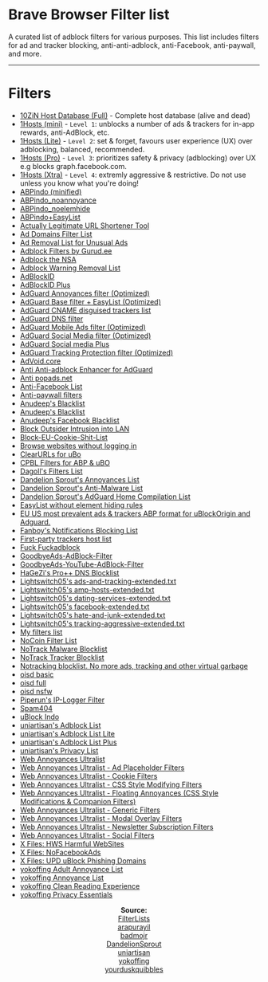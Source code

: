 # Brave Browser Filter list

A curated list of adblock filters for various purposes. This list includes filters for ad and tracker blocking, anti-anti-adblock, anti-Facebook, anti-paywall, and more.

 ***

# Filters

- [10ZiN Host Database (Full)](https://tgc.cloud/downloads/hosts.txt) - Complete host database (alive and dead)
- [1Hosts (mini)](https://o0.pages.dev/mini/adblock.txt) - `Level 1`: unblocks a number of ads & trackers for in-app rewards, anti-AdBlock, etc.
- [1Hosts (Lite)](https://o0.pages.dev/Lite/adblock.txt) - `Level 2`: set & forget, favours user experience (UX) over adblocking, balanced, recommended.
- [1Hosts (Pro)](https://o0.pages.dev/Pro/adblock.txt) - `Level 3`: prioritizes safety & privacy (adblocking) over UX e.g blocks graph.facebook.com.
- [1Hosts (Xtra)](https://o0.pages.dev/Xtra/adblock.txt) - `Level 4`: extremly aggressive & restrictive. Do not use unless you know what you're doing!
- [ABPindo (minified)](https://easylist-downloads.adblockplus.org/abpindo-minified.txt)
- [ABPindo_noannoyance](https://raw.githubusercontent.com/ABPindo/indonesianadblockrules/master/subscriptions/abpindo_noannoyance.txt)
- [ABPindo_noelemhide](https://raw.githubusercontent.com/ABPindo/indonesianadblockrules/master/subscriptions/abpindo_noelemhide.txt)
- [ABPindo+EasyList](https://easylist-downloads.adblockplus.org/abpindo+easylist.txt)
- [Actually Legitimate URL Shortener Tool](https://raw.githubusercontent.com/DandelionSprout/adfilt/master/LegitimateURLShortener.txt)
- [Ad Domains Filter List](https://raw.githubusercontent.com/LanikSJ/ubo-filters/main/filters/combined-filters.txt)
- [Ad Removal List for Unusual Ads](https://raw.githubusercontent.com/DandelionSprout/adfilt/master/AdRemovalListForUnusualAds.txt)
- [Adblock Filters by Gurud.ee](https://gurud.ee/ab.txt)
- [Adblock the NSA](https://raw.githubusercontent.com/gasull/adblock-nsa/master/filters.txt)
- [Adblock Warning Removal List](https://easylist-msie.adblockplus.org/antiadblockfilters.txt)
- [AdBlockID](https://raw.githubusercontent.com/realodix/AdBlockID/master/output/adblockid.txt)
- [AdBlockID Plus](https://raw.githubusercontent.com/realodix/AdBlockID/master/output/adblockid_plus.txt)
- [AdGuard Annoyances filter (Optimized)](https://filters.adtidy.org/extension/ublock/filters/14_optimized.txt)
- [AdGuard Base filter + EasyList (Optimized)](https://filters.adtidy.org/extension/ublock/filters/2_optimized.txt)
- [AdGuard CNAME disguised trackers list](https://raw.githubusercontent.com/AdguardTeam/cname-trackers/master/combined_disguised_trackers.txt)
- [AdGuard DNS filter](https://filters.adtidy.org/windows/filters/15.txt)
- [AdGuard Mobile Ads filter (Optimized)](https://filters.adtidy.org/extension/ublock/filters/11_optimized.txt)
- [AdGuard Social Media filter (Optimized)](https://filters.adtidy.org/extension/ublock/filters/4_optimized.txt)
- [AdGuard Social media Plus](https://raw.githubusercontent.com/Yuki2718/adblock/master/adguard/social-plus.txt)
- [AdGuard Tracking Protection filter (Optimized)](https://filters.adtidy.org/extension/ublock/filters/3_optimized.txt)
- [AdVoid.core](https://raw.githubusercontent.com/igorskyflyer/ad-void/main/AdVoid.Core.txt)
- [Anti Anti-adblock Enhancer for AdGuard](https://raw.githubusercontent.com/Yuki2718/adblock/master/adguard/anti-antiadb.txt)
- [Anti popads.net](https://raw.githubusercontent.com/Yhonay/antipopads/master/popads.txt)
- [Anti-Facebook List](https://www.fanboy.co.nz/fanboy-antifacebook.txt)
- [Anti-paywall filters](https://raw.githubusercontent.com/llacb47/miscfilters/master/antipaywall.txt)
- [Anudeep's Blacklist](https://raw.githubusercontent.com/anudeepND/blacklist/master/CoinMiner.txt)
- [Anudeep's Blacklist](https://raw.githubusercontent.com/anudeepND/blacklist/master/adservers.txt)
- [Anudeep's Facebook Blacklist](https://raw.githubusercontent.com/anudeepND/blacklist/master/facebook.txt)
- [Block Outsider Intrusion into LAN](https://raw.githubusercontent.com/gwarser/filter-lists/master/lan-block.txt)
- [Block-EU-Cookie-Shit-List](https://raw.githubusercontent.com/r4vi/block-the-eu-cookie-shit-list/master/filterlist.txt)
- [Browse websites without logging in](https://raw.githubusercontent.com/DandelionSprout/adfilt/master/BrowseWebsitesWithoutLoggingIn.txt)
- [ClearURLs for uBo](https://raw.githubusercontent.com/DandelionSprout/adfilt/master/ClearURLs%20for%20uBo/clear_urls_uboified.txt)
- [CPBL Filters for ABP & uBO](https://raw.githubusercontent.com/bongochong/CombinedPrivacyBlockLists/master/cpbl-abp-list.txt)
- [Dagoll's Filters List](https://raw.githubusercontent.com/dagoll/filters-list/master/dagoll-filters-list.txt)
- [Dandelion Sprout's Annoyances List](https://raw.githubusercontent.com/DandelionSprout/adfilt/master/AnnoyancesList)
- [Dandelion Sprout's Anti-Malware List](https://raw.githubusercontent.com/DandelionSprout/adfilt/master/Dandelion%20Sprout's%20Anti-Malware%20List.txt)
- [Dandelion Sprout's AdGuard Home Compilation List](https://raw.githubusercontent.com/DandelionSprout/adfilt/master/AdGuard%20Home%20Compilation%20List/AdGuardHomeCompilationList.txt)
- [EasyList without element hiding rules](https://easylist-downloads.adblockplus.org/easylist_noelemhide.txt)
- [EU US most prevalent ads & trackers ABP format for uBlockOrigin and Adguard.](https://raw.githubusercontent.com/Kees1958/W3C_annual_most_used_survey_blocklist/master/EU_US%2Bmost_used_ad_and_tracking_networks.txt)
- [Fanboy's Notifications Blocking List](https://easylist-downloads.adblockplus.org/fanboy-notifications.txt)
- [First-party trackers host list](https://hostfiles.frogeye.fr/firstparty-only-trackers-hosts.txt)
- [Fuck Fuckadblock](https://raw.githubusercontent.com/bogachenko/fuckfuckadblock/master/fuckfuckadblock.txt)
- [GoodbyeAds-AdBlock-Filter](https://raw.githubusercontent.com/jerryn70/GoodbyeAds/master/Formats/GoodbyeAds-AdBlock-Filter.txt)
- [GoodbyeAds-YouTube-AdBlock-Filter](https://raw.githubusercontent.com/jerryn70/GoodbyeAds/master/Formats/GoodbyeAds-YouTube-AdBlock-Filter.txt)
- [HaGeZi's Pro++ DNS Blocklist](https://raw.githubusercontent.com/hagezi/dns-blocklists/main/adblock/pro.plus.txt)
- [Lightswitch05's ads-and-tracking-extended.txt](https://www.github.developerdan.com/hosts/lists/ads-and-tracking-extended.txt)
- [Lightswitch05's amp-hosts-extended.txt](https://www.github.developerdan.com/hosts/lists/amp-hosts-extended.txt)
- [Lightswitch05's dating-services-extended.txt](https://www.github.developerdan.com/hosts/lists/dating-services-extended.txt)
- [Lightswitch05's facebook-extended.txt](https://www.github.developerdan.com/hosts/lists/facebook-extended.txt)
- [Lightswitch05's hate-and-junk-extended.txt](https://www.github.developerdan.com/hosts/lists/hate-and-junk-extended.txt)
- [Lightswitch05's tracking-aggressive-extended.txt](https://www.github.developerdan.com/hosts/lists/tracking-aggressive-extended.txt)
- [My filters list](https://raw.githubusercontent.com/gwarser/filter-lists/master/my-filters.txt)
- [NoCoin Filter List](https://raw.githubusercontent.com/hoshsadiq/adblock-nocoin-list/master/nocoin.txt)
- [NoTrack Malware Blocklist](https://gitlab.com/quidsup/notrack-blocklists/raw/master/notrack-malware.txt)
- [NoTrack Tracker Blocklist](https://gitlab.com/quidsup/notrack-blocklists/raw/master/notrack-blocklist.txt)
- [Notracking blocklist. No more ads, tracking and other virtual garbage](https://raw.githubusercontent.com/notracking/hosts-blocklists/master/adblock/adblock.txt)
- [oisd basic](https://abp.oisd.nl/basic/)
- [oisd full](https://abp.oisd.nl/)
- [oisd nsfw](https://abp.oisd.nl/nsfw/)
- [Piperun's IP-Logger Filter](https://raw.githubusercontent.com/piperun/iploggerfilter/master/filterlist)
- [Spam404](https://raw.githubusercontent.com/Spam404/lists/master/adblock-list.txt)
- [uBlock Indo](https://raw.githubusercontent.com/Hakame-kun/uBlock-Filters-Indonesia/master/uBlock%20Indo/ubindo.txt)
- [uniartisan's Adblock List](https://raw.githubusercontent.com/uniartisan/adblock_list/master/adblock.txt)
- [uniartisan's Adblock List Lite](https://raw.githubusercontent.com/uniartisan/adblock_list/master/adblock_lite.txt)
- [uniartisan's Adblock List Plus](https://raw.githubusercontent.com/uniartisan/adblock_list/master/adblock_plus.txt)
- [uniartisan's Privacy List](https://raw.githubusercontent.com/uniartisan/adblock_list/master/adblock_privacy.txt)
- [Web Annoyances Ultralist](https://raw.githubusercontent.com/yourduskquibbles/webannoyances/master/ultralist.txt)
- [Web Annoyances Ultralist - Ad Placeholder Filters](https://raw.githubusercontent.com/yourduskquibbles/webannoyances/master/filters/ad_placeholders.txt)
- [Web Annoyances Ultralist - Cookie Filters](https://raw.githubusercontent.com/yourduskquibbles/webannoyances/master/filters/cookie_filters.txt)
- [Web Annoyances Ultralist - CSS Style Modifying Filters](https://raw.githubusercontent.com/yourduskquibbles/webannoyances/master/filters/css_style_filters.txt)
- [Web Annoyances Ultralist - Floating Annoyances (CSS Style Modifications & Companion Filters)](https://raw.githubusercontent.com/yourduskquibbles/webannoyances/master/filters/floating_filters.txt)
- [Web Annoyances Ultralist - Generic Filters](https://raw.githubusercontent.com/yourduskquibbles/webannoyances/master/filters/generic_filters.txt)
- [Web Annoyances Ultralist - Modal Overlay Filters](https://raw.githubusercontent.com/yourduskquibbles/webannoyances/master/filters/modal_filters.txt)
- [Web Annoyances Ultralist - Newsletter Subscription Filters](https://raw.githubusercontent.com/yourduskquibbles/webannoyances/master/filters/newsletter_filters.txt)
- [Web Annoyances Ultralist - Social Filters](https://raw.githubusercontent.com/yourduskquibbles/webannoyances/master/filters/social_filters.txt)
- [X Files: HWS Harmful WebSites](https://raw.githubusercontent.com/gioxx/xfiles/master/siteblock.txt)
- [X Files: NoFacebookAds](https://raw.githubusercontent.com/gioxx/xfiles/master/facebook.txt)
- [X Files: UPD uBlock Phishing Domains](https://raw.githubusercontent.com/gioxx/xfiles/master/upd.txt)
- [yokoffing Adult Annoyance List](https://raw.githubusercontent.com/yokoffing/filterlists/main/adult_annoyance_list.txt)
- [yokoffing Annoyance List](https://raw.githubusercontent.com/yokoffing/filterlists/main/annoyance_list.txt)
- [yokoffing Clean Reading Experience](https://raw.githubusercontent.com/yokoffing/filterlists/main/clean_reading_experience.txt)
- [yokoffing Privacy Essentials](https://raw.githubusercontent.com/yokoffing/filterlists/main/privacy_essentials.txt)

<p align="center"><strong>Source:</strong> <br>
<a href="https://filterlists.com/">FilterLists</a> <br>
<a href="https://github.com/arapurayil">arapurayil</a> <br>
<a href="https://github.com/badmojr/1Hosts">badmojr</a> <br>
<a href="https://github.com/DandelionSprout">DandelionSprout</a> <br>
<a href="https://github.com/uniartisan">uniartisan</a> <br>
<a href="https://github.com/yokoffing">yokoffing</a> <br>
<a href="https://github.com/yourduskquibbles/webannoyances">yourduskquibbles</a> <br>
